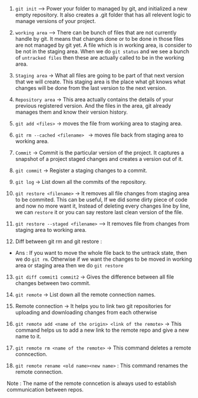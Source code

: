 1. `git init` --> Power your folder to managed by git, and initialized a new empty repository. It also creates a .git folder that has all relevent logic to manage versions of your project.

2. `working area` --> There can be bunch of files that are not currently handle by git. It means that changes done or to be done in those files are not managed by git yet. A file which is in working area, is consider to be not in the staging area. When we do `git status` and we see a bunch of `untracked files` then these are actually called to be in the working area.

3. `Staging area` -> What all files are going to be part of that next version that we will create. This staging area is the place what git knows what changes will be done from the last version to the next version.

4. `Repository area` -> This area actually contains the details of your previous registered version. And the files in the area, git already manages them and know their version history.

5. `git add <files>` -> moves the file from working area to staging area.

6. `git rm --cached <filename> ` -> moves file back from staging area to working area.

7. `Commit` -> Commit is the particular version of the project. It captures a snapshot of a project staged changes and creates a version out of it.

8. `git commit` -> Register a staging changes to a commit.

9. `git log` -> List down all the commits of the repository.

10. `git restore <filename>` -> It removes all file changes from staging area to be commited. This can be useful, If we did some dirty piece of code and now no more want it, Instead of deleting every changes line by line, we can `restore` it or you can say restore last clean version of the file.

11. `git restore --staged <filename>` --> It removes file from changes from staging area to working area.

12. Diff between git rm and git restore :

- Ans : If you want to move the whole file back to the untrack state, then we do `git rm`. Otherwise if we want the changes to be moved in working area or staging area then we do `git restore`

13. `git diff commit1 commit2` -> Gives the difference between all file changes between two commit.

14. `git remote` -> List down all the remote connection names.

15. Remote connection -> It helps you to link two git repositories for uploading and downloading changes from each otherwise

16. `git remote add <name of the origin> <link of the remote>` -> This command helps us to add a new link to the remote repo and give a new name to it.

17. `git remote rm <name of the remote>` -> This command deletes a remote conncection.

18. `git remote rename <old name><new name>` : This command renames the remote connection.

Note : The name of the remote conncetion is always used to establish communication between repos.
